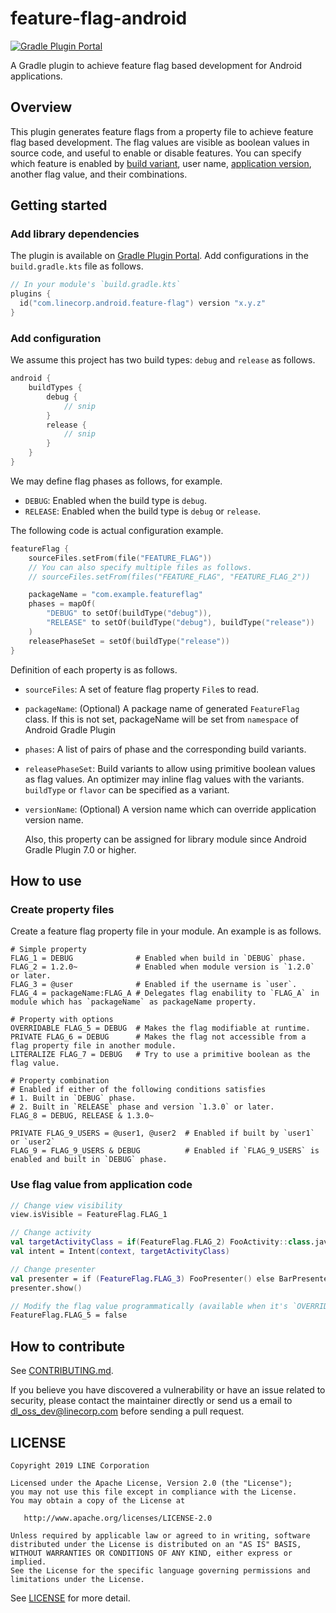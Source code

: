 # feature-flag-android

[![Gradle Plugin Portal](https://img.shields.io/maven-metadata/v/https/plugins.gradle.org/m2/com/linecorp/android/feature-flag/com.linecorp.android.feature-flag.gradle.plugin/maven-metadata.xml.svg?colorB=007ec6&label=Gradle%20Plugin%20Portal)](https://plugins.gradle.org/plugin/com.linecorp.android.feature-flag)

A Gradle plugin to achieve feature flag based development for Android applications.

## Overview

This plugin generates feature flags from a property file to achieve feature flag based development.
The flag values are visible as boolean values in source code, and useful to enable or disable features.
You can specify which feature is enabled by [build variant](https://developer.android.com/studio/build/build-variants), user name, [application version](https://developer.android.com/studio/publish/versioning), another flag value, and their combinations.

## Getting started

### Add library dependencies

The plugin is available on [Gradle Plugin Portal](https://plugins.gradle.org/). Add configurations in the `build.gradle.kts` file as follows.

```build.gradle.kts
// In your module's `build.gradle.kts`
plugins {
  id("com.linecorp.android.feature-flag") version "x.y.z"
}
```

### Add configuration

We assume this project has two build types: `debug` and `release` as follows.

```build.gradle
android {
    buildTypes {
        debug {
            // snip
        }
        release {
            // snip
        }
    }
}
```

We may define flag phases as follows, for example.

- `DEBUG`: Enabled when the build type is `debug`.
- `RELEASE`: Enabled when the build type is `debug` or `release`.

The following code is actual configuration example.

```build.gradle.kts
featureFlag {
    sourceFiles.setFrom(file("FEATURE_FLAG"))
    // You can also specify multiple files as follows.
    // sourceFiles.setFrom(files("FEATURE_FLAG", "FEATURE_FLAG_2"))

    packageName = "com.example.featureflag"
    phases = mapOf(
        "DEBUG" to setOf(buildType("debug")),
        "RELEASE" to setOf(buildType("debug"), buildType("release"))
    )
    releasePhaseSet = setOf(buildType("release"))
}
```

Definition of each property is as follows.

- `sourceFiles`: A set of feature flag property `File`s to read.
- `packageName`: (Optional) A package name of generated `FeatureFlag` class. If this is not set, packageName will be set from `namespace` of Android Gradle Plugin
- `phases`: A list of pairs of phase and the corresponding build variants.
- `releasePhaseSet`: Build variants to allow using primitive boolean values as flag values. An optimizer may inline flag values with the variants. `buildType` or `flavor` can be specified as a variant.
- `versionName`: (Optional) A version name which can override application version name.

   Also, this property can be assigned for library module since Android Gradle Plugin 7.0 or higher.

## How to use

### Create property files

Create a feature flag property file in your module.
An example is as follows.

```FEATURE_FLAG
# Simple property
FLAG_1 = DEBUG              # Enabled when build in `DEBUG` phase.
FLAG_2 = 1.2.0~             # Enabled when module version is `1.2.0` or later.
FLAG_3 = @user              # Enabled if the username is `user`.
FLAG_4 = packageName:FLAG_A # Delegates flag enability to `FLAG_A` in module which has `packageName` as packageName property.

# Property with options
OVERRIDABLE FLAG_5 = DEBUG  # Makes the flag modifiable at runtime.
PRIVATE FLAG_6 = DEBUG      # Makes the flag not accessible from a flag property file in another module.
LITERALIZE FLAG_7 = DEBUG   # Try to use a primitive boolean as the flag value.

# Property combination
# Enabled if either of the following conditions satisfies
# 1. Built in `DEBUG` phase.
# 2. Built in `RELEASE` phase and version `1.3.0` or later.
FLAG_8 = DEBUG, RELEASE & 1.3.0~

PRIVATE FLAG_9_USERS = @user1, @user2  # Enabled if built by `user1` or `user2`
FLAG_9 = FLAG_9_USERS & DEBUG          # Enabled if `FLAG_9_USERS` is enabled and built in `DEBUG` phase.
```

### Use flag value from application code

```kotlin
// Change view visibility
view.isVisible = FeatureFlag.FLAG_1

// Change activity
val targetActivityClass = if(FeatureFlag.FLAG_2) FooActivity::class.java else BarActivity::class.java
val intent = Intent(context, targetActivityClass)

// Change presenter
val presenter = if (FeatureFlag.FLAG_3) FooPresenter() else BarPresenter()
presenter.show()

// Modify the flag value programmatically (available when it's `OVERRIDABLE`)
FeatureFlag.FLAG_5 = false
```

## How to contribute

See [CONTRIBUTING.md](CONTRIBUTING.md).

If you believe you have discovered a vulnerability or have an issue related to security, please contact the maintainer directly or send us a email to dl_oss_dev@linecorp.com before sending a pull request.

## LICENSE

```
Copyright 2019 LINE Corporation

Licensed under the Apache License, Version 2.0 (the "License");
you may not use this file except in compliance with the License.
You may obtain a copy of the License at

   http://www.apache.org/licenses/LICENSE-2.0

Unless required by applicable law or agreed to in writing, software
distributed under the License is distributed on an "AS IS" BASIS,
WITHOUT WARRANTIES OR CONDITIONS OF ANY KIND, either express or implied.
See the License for the specific language governing permissions and
limitations under the License.
```

See [LICENSE](LICENSE) for more detail.
